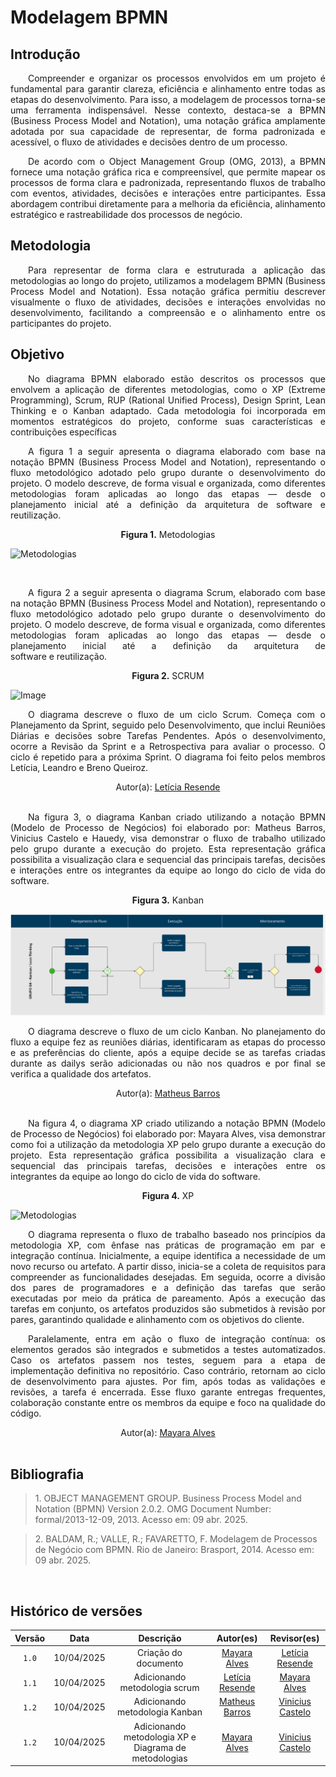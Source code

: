 # Modelagem BPMN

## Introdução

<p align="justify"> &emsp;&emsp;Compreender e organizar os processos envolvidos em um projeto é fundamental para garantir clareza, eficiência e alinhamento entre todas as etapas do desenvolvimento. Para isso, a modelagem de processos torna-se uma ferramenta indispensável. Nesse contexto, destaca-se a BPMN (Business Process Model and Notation), uma notação gráfica amplamente adotada por sua capacidade de representar, de forma padronizada e acessível, o fluxo de atividades e decisões dentro de um processo.</p>

<p align="justify"> &emsp;&emsp;De acordo com o Object Management Group (OMG, 2013), a BPMN fornece uma notação gráfica rica e compreensível, que permite mapear os processos de forma clara e padronizada, representando fluxos de trabalho com eventos, atividades, decisões e interações entre participantes. Essa abordagem contribui diretamente para a melhoria da eficiência, alinhamento estratégico e rastreabilidade dos processos de negócio.</p>

## Metodologia 

<p align="justify"> &emsp;&emsp;Para representar de forma clara e estruturada a aplicação das metodologias ao longo do projeto, utilizamos a modelagem BPMN (Business Process Model and Notation). Essa notação gráfica permitiu descrever visualmente o fluxo de atividades, decisões e interações envolvidas no desenvolvimento, facilitando a compreensão e o alinhamento entre os participantes do projeto.</p>


## Objetivo

<p align="justify"> &emsp;&emsp;No diagrama BPMN elaborado estão descritos os processos que envolvem a aplicação de diferentes metodologias, como o XP (Extreme Programming), Scrum, RUP (Rational Unified Process), Design Sprint, Lean Thinking e o Kanban adaptado. Cada metodologia foi incorporada em momentos estratégicos do projeto, conforme suas características e contribuições específicas</p>

<p align="justify"> &emsp;&emsp;A figura 1 a seguir  apresenta o diagrama elaborado com base na notação BPMN (Business Process Model and Notation), representando o fluxo metodológico adotado pelo grupo durante o desenvolvimento do projeto. O modelo descreve, de forma visual e organizada, como diferentes metodologias foram aplicadas ao longo das etapas — desde o planejamento inicial até a definição da arquitetura de software e reutilização.</p>

<p align="center"> <b>Figura 1.</b> Metodologias</p>

![Metodologias](/assets/DiagramaMetodologia.jpeg)

<br>

<p align="justify"> &emsp;&emsp;A figura 2 a seguir apresenta o diagrama Scrum, elaborado com base na notação BPMN (Business Process Model and Notation), representando o fluxo metodológico adotado pelo grupo durante o desenvolvimento do projeto. O modelo descreve, de forma visual e organizada, como diferentes metodologias foram aplicadas ao longo das etapas — desde o planejamento inicial até a definição da arquitetura de software e reutilização.</p>

<p align="center"> <b>Figura 2.</b> SCRUM</p>

![Image](https://github.com/user-attachments/assets/09bcc705-05e4-4d69-88e5-11000abca957)

<p align="justify"> &emsp;&emsp;O diagrama descreve o fluxo de um ciclo Scrum. Começa com o Planejamento da Sprint, seguido pelo Desenvolvimento, que inclui Reuniões Diárias e decisões sobre Tarefas Pendentes. Após o desenvolvimento, ocorre a Revisão da Sprint e a Retrospectiva para avaliar o processo. O ciclo é repetido para a próxima Sprint. O diagrama foi feito pelos membros Letícia, Leandro e Breno Queiroz.</p>

<center>Autor(a): <a href="https://github.com/LeticiaResende23" target = "_blank">Letícia Resende</a></center>

<br>

<p align="justify"> &emsp;&emsp;Na figura 3, o diagrama Kanban criado utilizando a notação BPMN (Modelo de Processo de Negócios) foi elaborado por: Matheus Barros, Vinicius Castelo e Hauedy, visa demonstrar o fluxo de trabalho utilizado pelo grupo durante a execução do projeto. Esta representação gráfica possibilita a visualização clara e sequencial das principais tarefas, decisões e interações entre os integrantes da equipe ao longo do ciclo de vida do software.</p>

<p align="center"> <b>Figura 3.</b> Kanban </p>

![Image](https://github.com/Ninja-Haiyai/imagens/blob/main/Bpmn_Kanban_Lean.jpg?raw=true)

<p align="justify"> &emsp;&emsp;O diagrama descreve o fluxo de um ciclo Kanban. No planejamento do fluxo a equipe fez as reuniões diárias, identificaram as etapas do processo e as preferências do cliente, após a equipe decide se as tarefas criadas durante as dailys serão adicionadas ou não nos quadros e por final se verifica a qualidade dos artefatos.</p>

<center>Autor(a): <a href="https://github.com/Ninja-Haiyai" target = "_blank">Matheus Barros</a></center>

<br>

<p align="justify"> &emsp;&emsp;Na figura 4, o diagrama XP criado utilizando a notação BPMN (Modelo de Processo de Negócios) foi elaborado por: Mayara Alves, visa demonstrar como foi a utilização da metodologia XP pelo grupo durante a execução do projeto. Esta representação gráfica possibilita a visualização clara e sequencial das principais tarefas, decisões e interações entre os integrantes da equipe ao longo do ciclo de vida do software.</p>

<p align="center"> <b>Figura 4.</b> XP </p>

![Metodologias](/assets/MetodologiaXP.png)

<p align="justify"> &emsp;&emsp;O diagrama representa o fluxo de trabalho baseado nos princípios da metodologia XP, com ênfase nas práticas de programação em par e integração contínua. Inicialmente, a equipe identifica a necessidade de um novo recurso ou artefato. A partir disso, inicia-se a coleta de requisitos para compreender as funcionalidades desejadas. Em seguida, ocorre a divisão dos pares de programadores e a definição das tarefas que serão executadas por meio da prática de pareamento. Após a execução das tarefas em conjunto, os artefatos produzidos são submetidos à revisão por pares, garantindo qualidade e alinhamento com os objetivos do cliente.</p>

<p align="justify"> &emsp;&emsp;Paralelamente, entra em ação o fluxo de integração contínua: os elementos gerados são integrados e submetidos a testes automatizados. Caso os artefatos passem nos testes, seguem para a etapa de implementação definitiva no repositório. Caso contrário, retornam ao ciclo de desenvolvimento para ajustes. Por fim, após todas as validações e revisões, a tarefa é encerrada. Esse fluxo garante entregas frequentes, colaboração constante entre os membros da equipe e foco na qualidade do código. </p>

<center>Autor(a): <a href="https://github.com/mayara-tech" target = "_blank">Mayara Alves</a></center>

<br>


## Bibliografia 

> <p id="1">1. OBJECT MANAGEMENT GROUP. Business Process Model and Notation (BPMN) Version 2.0.2. OMG Document Number: formal/2013-12-09, 2013. Acesso em: 09 abr. 2025.
</p>

> <p id="1">2. BALDAM, R.; VALLE, R.; FAVARETTO, F. Modelagem de Processos de Negócio com BPMN. Rio de Janeiro: Brasport, 2014. Acesso em: 09 abr. 2025.
</p>
<br>

## Histórico de versões
| Versão  |    Data    |      Descrição             |                  Autor(es)            |                  Revisor(es)            |
|:-----: | :--------: | :-----------------------: | :------------------------------: | :--------------------------------------------: |
|`1.0`  | 10/04/2025 |  Criação do documento  | [Mayara Alves](https://github.com/Mayara-tech)| [Letícia Resende](https://github.com/LeticiaResende23)|
|`1.1`  | 10/04/2025 |  Adicionando metodologia scrum  |[Letícia Resende](https://github.com/LeticiaResende23) |[Mayara Alves](https://github.com/Mayara-tech) |
|`1.2`  | 10/04/2025 |  Adicionando metodologia Kanban  |[Matheus Barros](https://github.com/Ninja-Haiyai) |[Vinicius Castelo](https://github.com/Vini47) |
|`1.2`  | 10/04/2025 |  Adicionando metodologia XP e Diagrama de metodologias  |[Mayara Alves](https://github.com/Mayara-tech) |[Vinicius Castelo](https://github.com/Vini47) |
